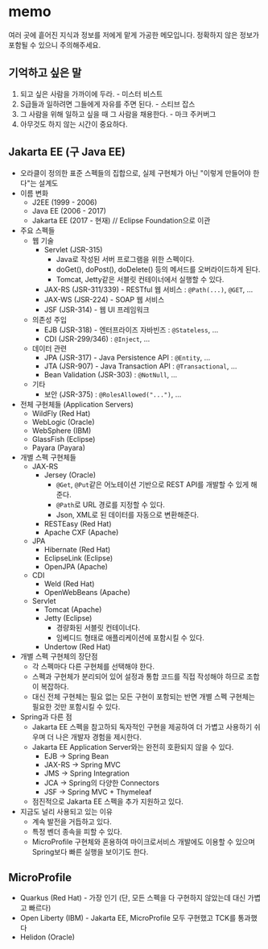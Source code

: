 # memo

여러 곳에 흩어진 지식과 정보를 저에게 맡게 가공한 메모입니다. 정확하지 않은 정보가 포함될 수 있으니 주의해주세요.

## 기억하고 싶은 말

1. 되고 싶은 사람을 가까이에 두라. - 미스터 비스트
2. S급들과 일하려면 그들에게 자유를 주면 된다. - 스티브 잡스
3. 그 사람을 위해 일하고 싶을 때 그 사람을 채용한다. - 마크 주커버그
4. 아무것도 하지 않는 시간이 중요하다.

## Jakarta EE (구 Java EE)

- 오라클이 정의한 표준 스펙들의 집합으로, 실제 구현체가 아닌 "이렇게 만들어야 한다"는 설계도
- 이름 변화
  - J2EE (1999 - 2006)
  - Java EE (2006 - 2017)
  - Jakarta EE (2017 - 현재) // Eclipse Foundation으로 이관
- 주요 스펙들
  - 웹 기술
    - Servlet (JSR-315)
      - Java로 작성된 서버 프로그램을 위한 스펙이다.
      - doGet(), doPost(), doDelete() 등의 메서드를 오버라이드하게 된다.
      - Tomcat, Jetty같은 서블릿 컨테이너에서 실행할 수 있다.
    - JAX-RS (JSR-311/339) - RESTful 웹 서비스 : `@Path(...)`, `@GET`, ...
    - JAX-WS (JSR-224) - SOAP 웹 서비스
    - JSF (JSR-314) - 웹 UI 프레임워크
  - 의존성 주입
    - EJB (JSR-318) - 엔터프라이즈 자바빈즈 : `@Stateless`, ...
    - CDI (JSR-299/346) : `@Inject`, ...
  - 데이터 관련
    - JPA (JSR-317) - Java Persistence API : `@Entity`, ...
    - JTA (JSR-907) - Java Transaction API : `@Transactional`, ...
    - Bean Validation (JSR-303) : `@NotNull`, ...
  - 기타
    - 보안 (JSR-375) : `@RolesAllowed("...")`, ...
- 전체 구현체들 (Application Servers)
  - WildFly (Red Hat)
  - WebLogic (Oracle)
  - WebSphere (IBM)
  - GlassFish (Eclipse)
  - Payara (Payara)
- 개별 스펙 구현체들
  - JAX-RS
    - Jersey (Oracle)
      - `@Get`, `@Put`같은 어노테이션 기반으로 REST API를 개발할 수 있게 해준다.
      - `@Path`로 URL 경로를 지정할 수 있다.
      - Json, XML로 된 데이터를 자동으로 변환해준다.
    - RESTEasy (Red Hat)
    - Apache CXF (Apache)
  - JPA
    - Hibernate (Red Hat)
    - EclipseLink (Eclipse)
    - OpenJPA (Apache)
  - CDI
    - Weld (Red Hat)
    - OpenWebBeans (Apache)
  - Servlet
    - Tomcat (Apache)
    - Jetty (Eclipse)
      - 경량화된 서블릿 컨테이너다.
      - 임베디드 형태로 애플리케이션에 포함시킬 수 있다.
    - Undertow (Red Hat)
- 개별 스펙 구현체의 장단점
  - 각 스펙마다 다른 구현체를 선택해야 한다.
  - 스펙과 구현체가 분리되어 있어 설정과 통합 코드를 직접 작성해야 하므로 조합이 복잡하다.
  - 대신 전체 구현체는 필요 없는 모든 구현이 포함되는 반면 개별 스펙 구현체는 필요한 것만 포함시킬 수 있다.
- Spring과 다른 점
  - Jakarta EE 스펙을 참고하되 독자적인 구현을 제공하여 더 가볍고 사용하기 쉬우며 더 나은 개발자 경험을 제시한다.
  - Jakarta EE Application Server와는 완전히 호환되지 않을 수 있다.
    - EJB    -> Spring Bean
    - JAX-RS -> Spring MVC
    - JMS    -> Spring Integration
    - JCA    -> Spring의 다양한 Connectors
    - JSF    -> Spring MVC + Thymeleaf
  - 점진적으로 Jakarta EE 스펙을 추가 지원하고 있다.
- 지금도 널리 사용되고 있는 이유
  - 계속 발전을 거듭하고 있다.
  - 특정 벤더 종속을 피할 수 있다.
  - MicroProfile 구현체와 혼용하여 마이크로서비스 개발에도 이용할 수 있으며 Spring보다 빠른 실행을 보이기도 한다.

## MicroProfile

- Quarkus (Red Hat) - 가장 인기 (단, 모든 스펙을 다 구현하지 않았는데 대신 가볍고 빠르다)
- Open Liberty (IBM) - Jakarta EE, MicroProfile 모두 구현했고 TCK를 통과했다
- Helidon (Oracle)
